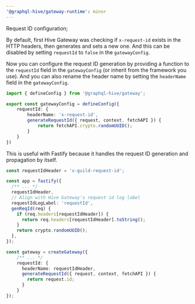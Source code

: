 ```yaml
---
'@graphql-hive/gateway-runtime': minor
---
```


Request ID configuration;

By default, first Hive Gateway was checking if `x-request-id` exists in the HTTP headers, then generates and sets a new one.
And this can be disabled by setting `requestId` to `false` in the `gatewayConfig`.

Now you can configure the request ID generation by providing a function to the `requestId` field in the `gatewayConfig` (or inherit from the framework you use).
And you can also rename the header name by setting the `headerName` field in the `gatewayConfig`.

```ts
import { defineConfig } from '@graphql-hive/gateway';

export const gatewayConfig = defineConfig({
    requestId: {
        headerName: 'x-request-id',
        generateRequestId({ request, context, fetchAPI }) {
            return fetchAPI.crypto.randomUUID();
        }
    }
})
```

This is useful with Fastify because it handles the request ID generation and propagation by itself.
```ts
const requestIdHeader = 'x-guild-request-id';

const app = fastify({
  /** ... */
  requestIdHeader,
  // Align with Hive Gateway's request id log label
  requestIdLogLabel: 'requestId',
  genReqId(req) {
    if (req.headers[requestIdHeader]) {
      return req.headers[requestIdHeader].toString();
    }
    return crypto.randomUUID();
  },
});

const gateway = createGateway({
    /** ... */
    requestId: {
      headerName: requestIdHeader,
      generateRequestId({ request, context, fetchAPI }) {
        return request.id;
      }
    }
});
``` 
